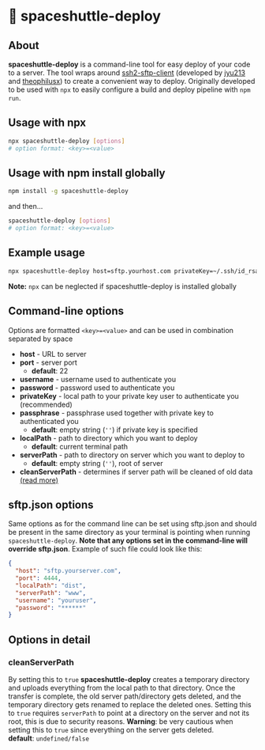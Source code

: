 # 🚀 spaceshuttle-deploy

## About

**spaceshuttle-deploy** is a command-line tool for easy deploy of your code to a server. The tool wraps around [ssh2-sftp-client](https://www.npmjs.com/package/ssh2-sftp-client) (developed by [jyu213](https://www.npmjs.com/~jyu213) and [theophilusx](https://www.npmjs.com/~theophilusx)) to create a convenient way to deploy. Originally developed to be used with `npx` to easily configure a build and deploy pipeline with `npm run`.

## Usage with **npx**

``` bash
npx spaceshuttle-deploy [options]
# option format: <key>=<value>
```

## Usage with **npm install** globally

``` bash
npm install -g spaceshuttle-deploy
```

and then...

``` bash
spaceshuttle-deploy [options]
# option format: <key>=<value>
```

## Example usage

``` bash
npx spaceshuttle-deploy host=sftp.yourhost.com privateKey=~/.ssh/id_rsa serverPath=www
```

**Note:** `npx` can be neglected if spaceshuttle-deploy is installed globally

## Command-line options

Options are formatted `<key>=<value>` and can be used in combination separated by space

- **host** - URL to server
- **port** - server port
  - **default**: 22
- **username** - username used to authenticate you
- **password** - password used to authenticate you
- **privateKey** - local path to your private key user to authenticate you (recommended)
- **passphrase** - passphrase used together with private key to authenticated you
  - **default**: empty string (`''`) if private key is specified
- **localPath** - path to directory which you want to deploy
  - **default**: current terminal path
- **serverPath** - path to directory on server which you want to deploy to
  - **default**: empty string (`''`), root of server
- **cleanServerPath** - determines if server path will be cleaned of old data [(read more)](#cleanserverpath)

## sftp.json options

Same options as for the command line can be set using sftp.json
and should be present in the same directory as your terminal is
pointing when running `spaceshuttle-deploy`. **Note that any options set in the command-line will override sftp.json**. Example of such file could look like this:

``` json
{
  "host": "sftp.yourserver.com",
  "port": 4444,
  "localPath": "dist",
  "serverPath": "www",
  "username": "youruser",
  "password": "******"
}
```

## Options in detail

### cleanServerPath

By setting this to `true` **spaceshuttle-deploy** creates a temporary directory and uploads everything from the local path to that directory. Once the transfer is complete, the old server path/directory gets deleted, and the temporary directory gets renamed to replace the deleted ones. Setting this to `true` requires `serverPath` to point at a directory on the server and not its root, this is due to security reasons. **Warning**: be very cautious when setting this to `true` since everything on the server gets deleted.  
**default**: `undefined/false`
